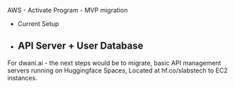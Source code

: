 AWS - Activate Program - MVP migration

- Current Setup

- API Server + User Database 
    - 

For dwani.ai - the next steps would be to migrate,
basic API management servers running on Huggingface Spaces,
Located at hf.co/slabstech to EC2 instances.

